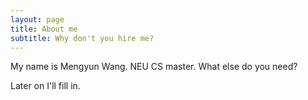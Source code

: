 ```yaml
---
layout: page
title: About me
subtitle: Why don't you hire me?
---
```


My name is Mengyun Wang. 
NEU CS master.
What else do you need?

Later on I'll fill in.